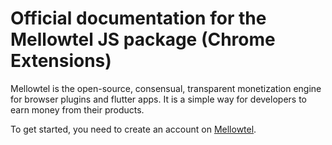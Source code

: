 # Official documentation for the Mellowtel JS package (Chrome Extensions)

Mellowtel is the open-source, consensual, transparent monetization engine for browser plugins and flutter apps. It is a simple way for developers to earn money from their products.

To get started, you need to create an account on [Mellowtel](https://mellowtel.com).
